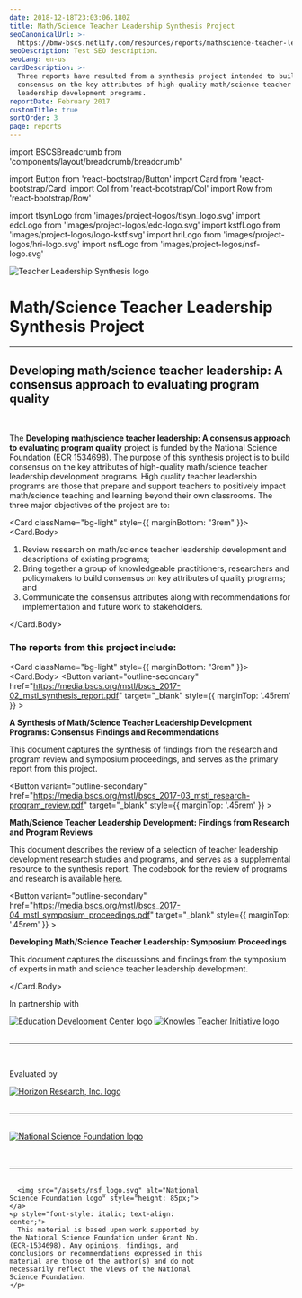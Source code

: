 ```yaml
---
date: 2018-12-18T23:03:06.180Z
title: Math/Science Teacher Leadership Synthesis Project
seoCanonicalUrl: >-
  https://bmw-bscs.netlify.com/resources/reports/mathscience-teacher-leadership-synthesis-project/
seoDescription: Test SEO description.
seoLang: en-us
cardDescription: >-
  Three reports have resulted from a synthesis project intended to build
  consensus on the key attributes of high-quality math/science teacher
  leadership development programs.
reportDate: February 2017
customTitle: true
sortOrder: 3
page: reports
---
```


import BSCSBreadcrumb from 'components/layout/breadcrumb/breadcrumb'

import Button from 'react-bootstrap/Button'
import Card from 'react-bootstrap/Card'
import Col from 'react-bootstrap/Col'
import Row from 'react-bootstrap/Row'

import tlsynLogo from 'images/project-logos/tlsyn_logo.svg'
import edcLogo from 'images/project-logos/edc-logo.svg'
import kstfLogo from 'images/project-logos/logo-kstf.svg'
import hriLogo from 'images/project-logos/hri-logo.svg'
import nsfLogo from 'images/project-logos/nsf-logo.svg'

<BSCSBreadcrumb pathname="/resources/reports/math-science-teacher-leadership-synthesis-project" />

<div className="d-flex flex-row bd-highlight mb-3">
  <div className="p-2 bd-highlight">
    <img
      src={tlsynLogo}
      alt="Teacher Leadership Synthesis logo"
      style={{
        width: "120px",
        minWidth: "90px"
      }}
      className="img-fluid"
    />
  </div>
  <div className="p-2 bd-highlight">
    <h1 className="jumbotron-heading">
      Math/Science Teacher Leadership Synthesis Project
    </h1>
  </div>
</div>

<hr />

## Developing math/science teacher leadership: A consensus approach to evaluating program quality

<br />

The <strong>Developing math/science teacher leadership: A consensus approach to evaluating program quality</strong> project is funded by the National Science Foundation (ECR 1534698). The purpose of this synthesis project is to build consensus on the key attributes of high-quality math/science teacher leadership development programs. High quality teacher leadership programs are those that prepare and support teachers to positively impact math/science teaching and learning beyond their own classrooms. The three major objectives of the project are to:

<Card className="bg-light" style={{ marginBottom: "3rem" }}>
  <Card.Body>
    <ol>
      <li>Review research on math/science teacher leadership development and descriptions of existing programs;</li>
      <li>Bring together a group of knowledgeable practitioners, researchers and policymakers to build consensus on key attributes of quality programs; and</li>
      <li>Communicate the consensus attributes along with recommendations for implementation and future work to stakeholders.</li>
    </ol>
  </Card.Body>
</Card>

### The reports from this project include:

<Card className="bg-light" style={{ marginBottom: "3rem" }}>
  <Card.Body>
    <Row>
      <Col xs={2} lg={1}>
        <Button
          variant="outline-secondary" 
          href="https://media.bscs.org/mstl/bscs_2017-02_mstl_synthesis_report.pdf"
          target="_blank"
          style={{ marginTop: '.45rem' }}
        >
          <i className="fas fa-cloud-download-alt"></i>
        </Button>
      </Col>
      <Col>
        <p><strong>A Synthesis of Math/Science Teacher Leadership Development Programs: Consensus Findings and Recommendations</strong></p>
        <p>This document captures the synthesis of findings from the research and program review and symposium proceedings, and serves as the primary report from this project.</p>
      </Col>
    </Row>
    <Row>
      <Col xs={2} lg={1}>
        <Button
          variant="outline-secondary" 
          href="https://media.bscs.org/mstl/bscs_2017-03_mstl_research-program_review.pdf"
          target="_blank"
          style={{ marginTop: '.45rem' }}
        >
          <i className="fas fa-cloud-download-alt"></i>
        </Button>
      </Col>
      <Col>
        <p><strong>Math/Science Teacher Leadership Development: Findings from Research and Program Reviews</strong></p>
        <p>This document describes the review of a selection of teacher leadership development research studies and programs, and serves as a supplemental resource to the synthesis report. The codebook for the review of programs and research is available <a href="https://media.bscs.org/mstl/teacher_leadership_review_codebook_january_2016.pdf" target="_blank" rel="noopener noreferrer" className="text-secondary">here</a>.</p>
      </Col>
    </Row>
    <Row>
      <Col xs={2} lg={1}>
        <Button
          variant="outline-secondary" 
          href="https://media.bscs.org/mstl/bscs_2017-04_mstl_symposium_proceedings.pdf"
          target="_blank"
          style={{ marginTop: '.45rem' }}
        >
          <i className="fas fa-cloud-download-alt"></i>
        </Button>
      </Col>
      <Col>
        <p><strong>Developing Math/Science Teacher Leadership: Symposium Proceedings</strong></p>
        <p>This document captures the discussions and findings from the symposium of experts in math and science teacher leadership development.</p>
      </Col>
    </Row>
  </Card.Body>
</Card>

<div style={{ fontSize: '1.8rem', marginBottom: '3rem' }}><p>In partnership with</p></div>

<div className="d-flex justify-content-md-center">
  <a className="p-2" href="http://www.edc.org" target="_blank" rel="noopener noreferrer">
    <img
      src={edcLogo}
      alt="Education Development Center logo"
      style={{
        display: 'block',
        height: '75px',
        margin: '0 auto'
      }}
    />
  </a>

  <a className="p-2" href="https://knowlesteachers.org" target="_blank" rel="noopener noreferrer">
    <img
      src={kstfLogo}
      alt="Knowles Teacher Initiative logo"
      style={{
        display: 'block',
        height: '65px',
        margin: '.15rem auto 0 auto'
      }}
    />
  </a>
</div>

<br />
<hr />
<br />

<div style={{ fontSize: "1.8rem", marginBottom: '1.5rem' }}><p>Evaluated by</p></div>

<div className="d-flex justify-content-md-center mb-3">
  <a href="http://www.horizon-research.com" target="_blank" rel="noopener noreferrer">
    <img
      src={hriLogo}
      alt="Horizon Research, Inc. logo"
      style={{
        display: 'block',
        height: '112.5px',
        margin: '0 auto'
      }}
    />
  </a>
</div>

<br />
<hr />
<br />

<div className="d-flex justify-content-md-center">
  <div className="p-2 bd-highlight my-3">
    <a href="https://www.nsf.gov" target="_blank" rel="noopener noreferrer">
      <img
        src={nsfLogo}
        alt="National Science Foundation logo"
        style={{
          height: '85px'
        }}
      />
    </a>
  </div>
  <div className="p-2 bd-highlight my-3">
    <p>

<hr style="margin-top: 3rem; margin-bottom: 2rem;" />
<div class="d-flex justify-content-center">
  <div style="width: 70%;">
    
      <img src="/assets/nsf_logo.svg" alt="National Science Foundation logo" style="height: 85px;">
    </a>
    <p style="font-style: italic; text-align: center;">
      This material is based upon work supported by the National Science Foundation under Grant No. (ECR-1534698). Any opinions, findings, and conclusions or recommendations expressed in this material are those of the author(s) and do not necessarily reflect the views of the National Science Foundation.
    </p>
  </div>
</div>
